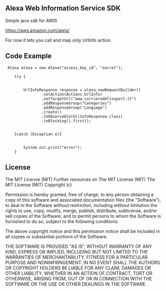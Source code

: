 ## Alexa Web Information Service SDK


Simple java sdk for AWIS 

https://aws.amazon.com/awis/


For now it lets you call and map only UrlInfo action.


## Code Example


     Alexa alexa = new Alexa("access_key_id", "secret");

        try {


            UrlInfoResponse response = alexa.newRequestBuilder()
                    .setAction(Actions.UrlInfo)
                    .setTargetUrl("www.corrieredellosport.it")
                    .addResponseGroup("Categories")
                    .addResponseGroup("Language")
                    .create()
                    .toObservable(UrlInfoResponse.class)
                    .toBlocking().first();


        }catch (Exception e){


            System.out.print("error");
        }



## License
The MIT License (MIT)
Further resources on The MIT License (MIT)
The MIT License (MIT)
Copyright (c) <year> <copyright holders>

Permission is hereby granted, free of charge, to any person obtaining a copy of this software and associated documentation files (the "Software"), to deal in the Software without restriction, including without limitation the rights to use, copy, modify, merge, publish, distribute, sublicense, and/or sell copies of the Software, and to permit persons to whom the Software is furnished to do so, subject to the following conditions:

The above copyright notice and this permission notice shall be included in all copies or substantial portions of the Software.

THE SOFTWARE IS PROVIDED "AS IS", WITHOUT WARRANTY OF ANY KIND, EXPRESS OR IMPLIED, INCLUDING BUT NOT LIMITED TO THE WARRANTIES OF MERCHANTABILITY, FITNESS FOR A PARTICULAR PURPOSE AND NONINFRINGEMENT. IN NO EVENT SHALL THE AUTHORS OR COPYRIGHT HOLDERS BE LIABLE FOR ANY CLAIM, DAMAGES OR OTHER LIABILITY, WHETHER IN AN ACTION OF CONTRACT, TORT OR OTHERWISE, ARISING FROM, OUT OF OR IN CONNECTION WITH THE SOFTWARE OR THE USE OR OTHER DEALINGS IN THE SOFTWARE.